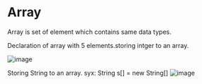 # Array
Array is set of element which contains same data types.

Declaration of array with 5 elements.storing intger to an array.

![image](https://github.com/Brindasiva/Array/assets/124075213/409bbcae-e05a-4c3a-b512-1674fe533b7a)






Storing String to an array.
syx: String s[] = new String[]
![image](https://github.com/Brindasiva/Array/assets/124075213/5940d2e4-b2a2-4f0c-8c67-47fc2457536e)
